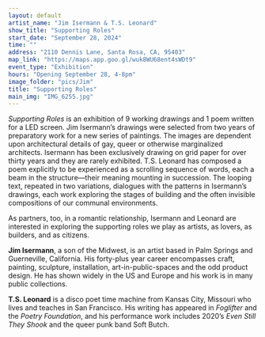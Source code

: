```yaml
---
layout: default
artist_name: "Jim Isermann & T.S. Leonard"
show_title: "Supporting Roles"
start_date: "September 28, 2024"
time: ""
address: "2110 Dennis Lane, Santa Rosa, CA, 95403"
map_link: "https://maps.app.goo.gl/wuk8WU68ent4sWDt9"
event_type: "Exhibition"
hours: "Opening September 28, 4-8pm"
image_folder: "pics/Jim"
title: "Supporting Roles"
main_img: "IMG_6255.jpg"
---
```

*Supporting Roles* is an exhibition of 9 working drawings and 1 poem written for a LED screen. Jim Isermann’s drawings were selected from two years of preparatory work for a new series of paintings. The images are dependent upon architectural details of gay, queer or otherwise marginalized architects. Isermann has been exclusively drawing on grid paper for over thirty years and they are rarely exhibited. T.S. Leonard has composed a poem explicitly to be experienced as a scrolling sequence of words, each a beam in the structure—their meaning mounting in succession. The looping text, repeated in two variations, dialogues with the patterns in Isermann’s drawings, each work exploring the stages of building and the often invisible compositions of our communal environments.

As partners, too, in a romantic relationship, Isermann and Leonard are interested in exploring the supporting roles we play as artists, as lovers, as builders, and as citizens.

**Jim Isermann**, a son of the Midwest, is an artist based in Palm Springs and Guerneville, California. His forty-plus year career encompasses craft, painting, sculpture, installation, art-in-public-spaces and the odd product design. He has shown widely in the US and Europe and his work is in many public collections.

**T.S. Leonard** is a disco poet time machine from Kansas City, Missouri who lives and teaches in San Francisco. His writing has appeared in *Foglifter* and the *Poetry Foundation*, and his performance work includes 2020’s *Even Still They Shook* and the queer punk band Soft Butch.
